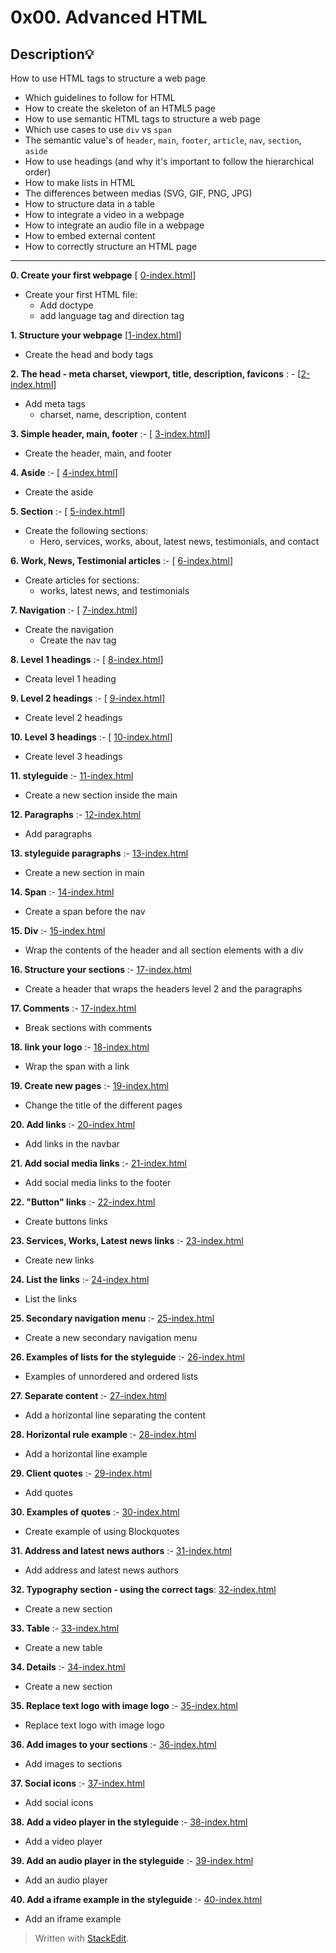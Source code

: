 # 0x00. Advanced HTML

**Description💡**
----
How to use HTML tags to structure a web page
-   Which guidelines to follow for HTML
-   How to create the skeleton of an HTML5 page
-   How to use semantic HTML tags to structure a web page
-   Which use cases to use  `div`  vs  `span`
-   The semantic value's of  `header`,  `main`,  `footer`,  `article`,  `nav`,  `section`,  `aside`
-   How to use headings (and why it's important to follow the hierarchical order)
-   How to make lists in HTML
-   The differences between medias (SVG, GIF, PNG, JPG)
-   How to structure data in a table
-   How to integrate a video in a webpage
-   How to integrate an audio file in a webpage
-   How to embed external content
-   How to correctly structure an HTML page
----------

**0. Create your first webpage** [ [0-index.html](0-index.html)]
-   Create your first HTML file:
    -   Add doctype
    -   add language tag and direction tag

**1. Structure your webpage** [[1-index.html](1-index.html)]
-   Create the head and body tags

**2. The head - meta charset, viewport, title, description, favicons** : - [[2-index.html](2-index.html)]
-   Add meta tags
    -   charset, name, description, content

**3. Simple header, main, footer** :-  [ [3-index.html](3-index.html)]
-   Create the header, main, and footer

**4. Aside** :-  [ [4-index.html](4-index.html)]
-   Create the aside

**5. Section** :-  [ [5-index.html](5-index.html)]
-   Create the following sections:
    -   Hero, services, works, about, latest news, testimonials, and contact

**6. Work, News, Testimonial articles** :-  [ [6-index.html](6-index.html)]
-   Create articles for sections:
    -   works, latest news, and testimonials
    
**7. Navigation** :-  [ [7-index.html](7-index.html)]
-   Create the navigation
    -   Create the nav tag

**8. Level 1 headings** :-  [ [8-index.html](8-index.html)]
-   Creata level 1 heading

**9. Level 2 headings** :-  [ [9-index.html](9-index.html)]
-   Create level 2 headings

**10. Level 3 headings** :-  [ [10-index.html](10-inex.html)]
-   Create level 3 headings

**11. styleguide** :- [11-index.html](11-index.html)
-   Create a new section inside the main

**12. Paragraphs** :- [12-index.html](12-index.html)
-   Add paragraphs

**13. styleguide paragraphs** :- [13-index.html](13-index.html)
-   Create a new section in main

**14. Span**  :- [14-index.html](14-index.html)
-   Create a span before the nav

**15. Div** :- [15-index.html](15-index.html)
-   Wrap the contents of the header and all section elements with a div

**16. Structure your sections** :- [17-index.html](16-index.html)
-   Create a header that wraps the headers level 2 and the paragraphs

**17. Comments** :- [17-index.html](17-index.html)
-   Break sections with comments

**18. link your logo** :- [18-index.html](18-index.html)
-   Wrap the span with a link

**19. Create new pages** :- [19-index.html](19-index.html)
-   Change the title of the different pages

**20. Add links** :- [20-index.html](20-index.html)
-   Add links in the navbar

**21. Add social media links** :- [21-index.html](21-index.html)
-   Add social media links to the footer

**22. "Button" links** :- [22-index.html](22-index.html)
-   Create buttons links

**23. Services, Works, Latest news links** :- [23-index.html](23-index.html)
-   Create new links

**24. List the links** :- [24-index.html](24-index.html)
-   List the links

**25. Secondary navigation menu** :- [25-index.html](25-index.html)
-   Create a new secondary navigation menu

**26. Examples of lists for the styleguide** :- [26-index.html](26-index.html)
-   Examples of unnordered and ordered lists

**27. Separate content** :- [27-index.html](27-index.html)
-   Add a horizontal line separating the content

**28. Horizontal rule example** :- [28-index.html](28-index.html)
-   Add a horizontal line example

**29. Client quotes** :- [29-index.html](29-index.html)
-   Add quotes

**30. Examples of quotes** :- [30-index.html](30-index.html)
-   Create example of using Blockquotes

**31. Address and latest news authors** :- [31-index.html](31-index.html)
-   Add address and latest news authors

**32. Typography section - using the correct tags**: [32-index.html](32-index.html)
-   Create a new section

**33. Table** :- [33-index.html](33-index.html)
-   Create a new table

**34. Details** :- [34-index.html](34-index.html)
-   Create a new section

**35. Replace text logo with image logo** :- [35-index.html](35-index.html)
-   Replace text logo with image logo

**36. Add images to your sections** :- [36-index.html](36-index.html)
-   Add images to sections

**37. Social icons** :- [37-index.html](37-index.html)
-   Add social icons

**38. Add a video player in the styleguide** :- [38-index.html](38-index.html)
-   Add a video player

**39. Add an audio player in the styleguide** :- [39-index.html](39-index.html)
-   Add an audio player

**40. Add a iframe example in the styleguide** :- [40-index.html](40-index.html)
-   Add an iframe example

> Written with [StackEdit](https://stackedit.io/).
